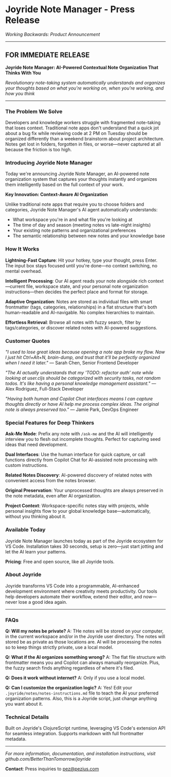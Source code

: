 # Joyride Note Manager - Press Release

*Working Backwards: Product Announcement*

---

## FOR IMMEDIATE RELEASE

**Joyride Note Manager: AI-Powered Contextual Note Organization That Thinks With You**

*Revolutionary note-taking system automatically understands and organizes your thoughts based on what you're working on, when you're working, and how you think*

---

### The Problem We Solve

Developers and knowledge workers struggle with fragmented note-taking that loses context. Traditional note apps don't understand that a quick jot about a bug fix while reviewing code at 2 PM on Tuesday should be organized differently than a weekend brainstorm about project architecture. Notes get lost in folders, forgotten in files, or worse—never captured at all because the friction is too high.

### Introducing Joyride Note Manager

Today we're announcing Joyride Note Manager, an AI-powered note organization system that captures your thoughts instantly and organizes them intelligently based on the full context of your work.

**Key Innovation: Context-Aware AI Organization**

Unlike traditional note apps that require you to choose folders and categories, Joyride Note Manager's AI agent automatically understands:
- What workspace you're in and what file you're looking at
- The time of day and season (meeting notes vs late-night insights)
- Your existing note patterns and organizational preferences
- The semantic relationship between new notes and your knowledge base

### How It Works

**Lightning-Fast Capture**: Hit your hotkey, type your thought, press Enter. The input box stays focused until you're done—no context switching, no mental overhead.

**Intelligent Processing**: Our AI agent reads your note alongside rich context—current file, workspace state, and your personal note organization instructions—then decides the perfect place and format for storage.

**Adaptive Organization**: Notes are stored as individual files with smart frontmatter (tags, categories, relationships) in a flat structure that's both human-readable and AI-navigable. No complex hierarchies to maintain.

**Effortless Retrieval**: Browse all notes with fuzzy search, filter by tags/categories, or discover related notes with AI-powered suggestions.

### Customer Quotes

*"I used to lose great ideas because opening a note app broke my flow. Now I just hit Ctrl+Alt+N, brain-dump, and trust that it'll be perfectly organized when I need it later."*
— Sarah Chen, Senior Frontend Developer

*"The AI actually understands that my 'TODO: refactor auth' note while looking at user.cljs should be categorized with security tasks, not random todos. It's like having a personal knowledge management assistant."*
— Alex Rodriguez, Full-Stack Developer

*"Having both human and Copilot Chat interfaces means I can capture thoughts directly or have AI help me process complex ideas. The original note is always preserved too."*
— Jamie Park, DevOps Engineer

### Special Features for Deep Thinkers

**Ask-Me Mode**: Prefix any note with `/ask-me` and the AI will intelligently interview you to flesh out incomplete thoughts. Perfect for capturing seed ideas that need development.

**Dual Interfaces**: Use the human interface for quick capture, or call functions directly from Copilot Chat for AI-assisted note processing with custom instructions.

**Related Notes Discovery**: AI-powered discovery of related notes with convenient access from the notes browser.

**Original Preservation**: Your unprocessed thoughts are always preserved in the note metadata, even after AI organization.

**Project Context**: Workspace-specific notes stay with projects, while personal insights flow to your global knowledge base—automatically, without you thinking about it.

### Available Today

Joyride Note Manager launches today as part of the Joyride ecosystem for VS Code. Installation takes 30 seconds, setup is zero—just start jotting and let the AI learn your patterns.

**Pricing**: Free and open source, like all Joyride tools.

### About Joyride

Joyride transforms VS Code into a programmable, AI-enhanced development environment where creativity meets productivity. Our tools help developers automate their workflow, extend their editor, and now—never lose a good idea again.

---

### FAQs

**Q: Will my notes be private?**
A: THe notes will be stored on your computer, in the current workspace and/or in the Joyride user directory. The notes will stored be as private as those locations are. AI will be processing the notes so to keep things strictly private, use a local model.

**Q: What if the AI organizes something wrong?**
A: The flat file structure with frontmatter means you and Copilot can always manually reorganize. Plus, the fuzzy search finds anything regardless of where it's filed.

**Q: Does it work without internet?**
A: Only if you use a local model.

**Q: Can I customize the organization logic?**
A: Yes! Edit your `.joyride/notes/notes-instructions.md` file to teach the AI your preferred organization patterns. Also, this is a Joyride script, just change anything you want about it.

### Technical Details

Built on Joyride's ClojureScript runtime, leveraging VS Code's extension API for seamless integration. Supports markdown with full frontmatter metadata.

---

*For more information, documentation, and installation instructions, visit github.com/BetterThanTomorrow/joyride*

**Contact**: Press inquiries to pez@pezius.com
